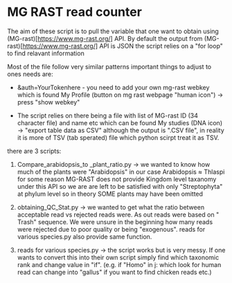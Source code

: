 # MG RAST read counter

The aim of these script is to pull the variable that one want to obtain using (MG-rast)[https://www.mg-rast.org/] API.
By default the output from (MG-rast)[https://www.mg-rast.org/] API is JSON the script relies on a "for loop" to find relavant information

Most of the file follow very similar patterns important things to adjust to ones needs are:

- &auth=YourTokenhere - you need to add your own mg-rast webkey which is found My Profile (button on mg rast webpage "human icon") -> press "show webkey"

- The script relies on there being a file with list of MG-rast ID (34 character file) and name etc which can be found My studies (DNA icon) -> "export table data as CSV" although the output is ".CSV file", in reality it is more of TSV (tab sperated) file which python scirpt treat it as TSV.

there are 3 scripts:

1) Compare_arabidopsis_to _plant_ratio.py -> we wanted to know how much of the plants were "Arabidopsis" in our case Arabidopsis ≈ Thlaspi for some reason MG-RAST does not provide Kingdom level taxanomy under this API so we are are left to be satisfied with only "Streptophyta" at phylum level so in theory SOME plants may have been omitted
  
2) obtaining_QC_Stat.py -> we wanted to get what the ratio between acceptable read vs rejected reads were. As out reads were based on " Trash" sequence. We were unsure in the beginning how many reads were rejected due to poor quality or being "exogenous". reads for various species.py also provide same function. 

3) reads for various species.py -> the script works but is very messy. If one wants to convert this into their own script simply find which taxonomic rank and change value in "if". (e.g. if "Homo" in j: which look for human read can change into "gallus" if you want to find chicken reads etc.)


